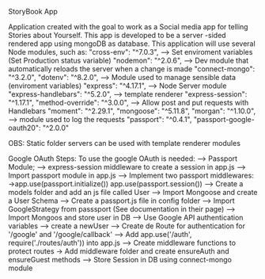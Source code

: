 StoryBook App

Application created with the goal to work as a Social media app for telling Stories about Yourself.
This app is developed to be a server -sided rendered app using mongoDB as database.
This application will use several Node modules, such as:
"cross-env": "^7.0.3", --> Set enviroment variables (Set Production status variable)
"nodemon": "^2.0.6", --> Dev module that automatically reloads the server when a change is made
"connect-mongo": "^3.2.0",
"dotenv": "^8.2.0", --> Module used to manage sensible data (enviroment variables)
"express": "^4.17.1", --> Node Server module
"express-handlebars": "^5.2.0", --> template renderer
"express-session": "^1.17.1",
"method-override": "^3.0.0", --> Allow post and put requests with Handlebars
"moment": "^2.29.1",
"mongoose": "^5.11.8",
"morgan": "^1.10.0", --> module used to log the requests
"passport": "^0.4.1",
"passport-google-oauth20": "^2.0.0"

OBS: Static folder servers can be used with template renderer modules

Google OAuth Steps:
To use the google OAuth is needed:
--> Passport Module;
--> express-session middleware to create a session in app.js
--> Import passport module in app.js
--> Implement two passport middlewares:
->app.use(passport.initialize())
app.use(passport.session())
--> Create a models folder and add an js file called User
--> Import Mongoose and create a User Schema
--> Create a passport.js file in config folder
--> Import GoogleStrategy from passsport (See documentation in their page)
--> Import Mongoos and store user in DB
--> Use Google API authentication variables
--> create a newUser
--> Create de Route for authentication for '/google' and '/google/callback'
--> Add app.use('/auth', require('./routes/auth')) into app.js
--> Create middleware functions to protect routes
-> Add middleware folder and create ensureAuth and ensureGuest methods
--> Store Session in DB using connect-mongo module
